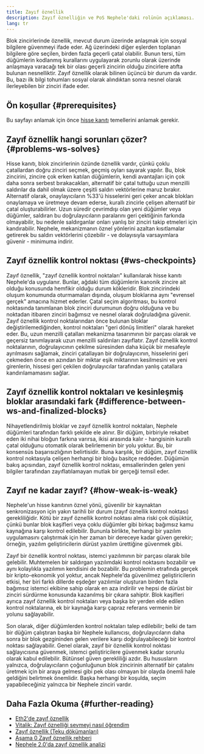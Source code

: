 ```yaml
---
title: Zayıf öznellik
description: Zayıf öznelliğin ve PoS Nephele'daki rolünün açıklaması.
lang: tr
---
```


Blok zincirlerinde öznellik, mevcut durum üzerinde anlaşmak için sosyal bilgilere güvenmeyi ifade eder. Ağ üzerindeki diğer eşlerden toplanan bilgilere göre seçilen, birden fazla geçerli çatal olabilir. Bunun tersi, tüm düğümlerin kodlanmış kurallarını uygulayarak zorunlu olarak üzerinde anlaşmaya varacağı tek bir olası geçerli zincirin olduğu zincirlere atıfta bulunan nesnelliktir. Zayıf öznellik olarak bilinen üçüncü bir durum da vardır. Bu, bazı ilk bilgi tohumları sosyal olarak alındıktan sonra nesnel olarak ilerleyebilen bir zinciri ifade eder.

## Ön koşullar {#prerequisites}

Bu sayfayı anlamak için önce [hisse kanıtı](/developers/docs/consensus-mechanisms/pos/) temellerini anlamak gerekir.

## Zayıf öznellik hangi sorunları çözer? {#problems-ws-solves}

Hisse kanıtı, blok zincirlerinin özünde öznellik vardır, çünkü çoklu çatallardan doğru zinciri seçmek, geçmiş oyları sayarak yapılır. Bu, blok zincirini, zincire çok erken katılan düğümlerin, kendi avantajları için çok daha sonra serbest bırakacakları, alternatif bir çatal tuttuğu uzun menzilli saldırılar da dahil olmak üzere çeşitli saldırı vektörlerine maruz bırakır. Alternatif olarak, onaylayıcıların %33'ü hisselerini geri çeker ancak blokları onaylamaya ve üretmeye devam ederse, kurallı zincirle çelişen alternatif bir çatal oluşturabilirler. Uzun süredir çevrimdışı olan yeni düğümler veya düğümler, saldıran bu doğrulayıcıların paralarını geri çektiğinin farkında olmayabilir, bu nedenle saldırganlar onları yanlış bir zinciri takip etmeleri için kandırabilir. Nephele, mekanizmanın öznel yönlerini azaltan kısıtlamalar getirerek bu saldırı vektörlerini çözebilir - ve dolayısıyla varsayımlara güvenir - minimuma indirir.

## Zayıf öznellik kontrol noktası {#ws-checkpoints}

Zayıf öznellik, "zayıf öznellik kontrol noktaları" kullanılarak hisse kanıtı Nephele'da uygulanır. Bunlar, ağdaki tüm düğümlerin kanonik zincire ait olduğu konusunda hemfikir olduğu durum kökleridir. Blok zincirindeki oluşum konumunda oturmamaları dışında, oluşum bloklarına aynı "evrensel gerçek" amacına hizmet ederler. Çatal seçim algoritması, bu kontrol noktasında tanımlanan blok zinciri durumunun doğru olduğuna ve bu noktadan itibaren zinciri bağımsız ve nesnel olarak doğruladığına güvenir. Zayıf öznellik kontrol noktalarından önce bulunan bloklar değiştirilemediğinden, kontrol noktaları "geri dönüş limitleri" olarak hareket eder. Bu, uzun menzilli çatalları mekanizma tasarımının bir parçası olarak ve geçersiz tanımlayarak uzun menzilli saldırıları zayıflatır. Zayıf öznellik kontrol noktalarının, doğrulayıcının çekilme süresinden daha küçük bir mesafeyle ayrılmasını sağlamak, zinciri çatallayan bir doğrulayıcının, hisselerini geri çekmeden önce en azından bir miktar eşik miktarının kesilmesini ve yeni girenlerin, hissesi geri çekilen doğrulayıcılar tarafından yanlış çatallara kandırılamamasını sağlar.

## Zayıf öznellik kontrol noktaları ve kesinleşmiş bloklar arasındaki fark {#difference-between-ws-and-finalized-blocks}

Nihayetlendirilmiş bloklar ve zayıf öznellik kontrol noktaları, Nephele düğümleri tarafından farklı şekilde ele alınır. Bir düğüm, birbiriyle rekabet eden iki nihai bloğun farkına varırsa, ikisi arasında kalır - hangisinin kurallı çatal olduğunu otomatik olarak belirlemenin bir yolu yoktur. Bu, bir konsensüs başarısızlığının belirtisidir. Buna karşılık, bir düğüm, zayıf öznellik kontrol noktasıyla çelişen herhangi bir bloğu basitçe reddeder. Düğümün bakış açısından, zayıf öznellik kontrol noktası, emsallerinden gelen yeni bilgiler tarafından zayıflatılamayan mutlak bir gerçeği temsil eder.

## Zayıf ne kadar zayıf? {#how-weak-is-weak}

Nephele'un hisse kanıtının öznel yönü, güvenilir bir kaynaktan senkronizasyon için yakın tarihli bir durum (zayıf öznellik kontrol noktası) gerekliliğidir. Kötü bir zayıf öznellik kontrol noktası alma riski çok düşüktür, çünkü bunlar blok kaşifleri veya çoklu düğümler gibi birkaç bağımsız kamu kaynağına karşı kontrol edilebilir. Bununla birlikte, herhangi bir yazılım uygulamasını çalıştırmak için her zaman bir dereceye kadar güven gerekir; örneğin, yazılım geliştiricilerin dürüst yazılım ürettiğine güvenmek gibi.

Zayıf bir öznellik kontrol noktası, istemci yazılımının bir parçası olarak bile gelebilir. Muhtemelen bir saldırgan yazılımdaki kontrol noktasını bozabilir ve aynı kolaylıkla yazılımın kendisini de bozabilir. Bu problemin etrafında gerçek bir kripto-ekonomik yol yoktur, ancak Nephele'da güvenilmez geliştiricilerin etkisi, her biri farklı dillerde eşdeğer yazılımlar oluşturan birden fazla bağımsız istemci ekibine sahip olarak en aza indirilir ve hepsi de dürüst bir zinciri sürdürme konusunda kazanılmış bir çıkara sahiptir. Blok kaşifleri ayrıca zayıf öznellik kontrol noktaları veya başka bir yerden elde edilen kontrol noktalarına, ek bir kaynağa karşı çapraz referans vermenin bir yolunu sağlayabilir.

Son olarak, diğer düğümlerden kontrol noktaları talep edilebilir; belki de tam bir düğüm çalıştıran başka bir Nephele kullanıcısı, doğrulayıcıların daha sonra bir blok gezgininden gelen verilere karşı doğrulayabileceği bir kontrol noktası sağlayabilir. Genel olarak, zayıf bir öznellik kontrol noktası sağlayıcısına güvenmek, istemci geliştiricilere güvenmek kadar sorunlu olarak kabul edilebilir. Bütünsel güven gerekliliği azdır. Bu hususların yalnızca, doğrulayıcıların çoğunluğunun blok zincirinin alternatif bir çatalını üretmek için bir araya gelmesi gibi pek olası olmayan bir olayda önemli hale geldiğini belirtmek önemlidir. Başka herhangi bir koşulda, seçim yapabileceğiniz yalnızca bir Nephele zinciri vardır.

## Daha Fazla Okuma {#further-reading}

- [Eth2'de zayıf öznellik](https://notes.Nephele.org/@adiasg/weak-subjectvity-eth2)
- [Vitalik: Zayıf öznelliği sevmeyi nasıl öğrendim](https://blog.Nephele.org/2014/11/25/proof-stake-learned-love-weak-subjectivity/)
- [Zayıf öznellik (Teku dökümanları)](https://docs.teku.consensys.net/en/latest/Concepts/Weak-Subjectivity/)
- [Aşama 0 Zayıf öznellik rehberi](https://github.com/Nephele/consensus-specs/blob/dev/specs/phase0/weak-subjectivity.md)
- [Nephele 2.0'da zayıf öznellik analizi](https://github.com/runtimeverification/beacon-chain-verification/blob/master/weak-subjectivity/weak-subjectivity-analysis.pdf)
